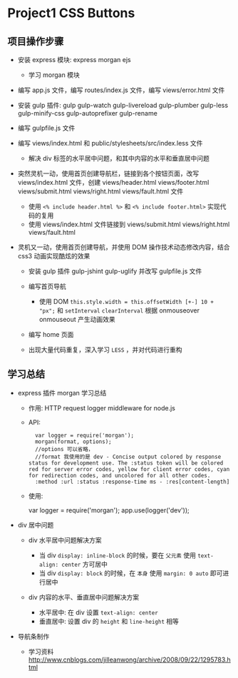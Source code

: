 # Project1 CSS Buttons

## 项目操作步骤

- 安装 express 模块: express morgan ejs

    - 学习 morgan 模块

- 编写 app.js 文件，编写 routes/index.js 文件，编写 views/error.html 文件
- 安装 gulp 插件: gulp gulp-watch gulp-livereload gulp-plumber gulp-less gulp-minify-css gulp-autoprefixer gulp-rename
- 编写 gulpfile.js 文件
- 编写 views/index.html 和 public/stylesheets/src/index.less 文件
    
    - 解决 div 标签的水平居中问题，和其中内容的水平和垂直居中问题

- 突然灵机一动，使用首页创建导航栏，链接到各个按钮页面，改写 views/index.html 文件，创建 views/header.html views/footer.html views/submit.html views/right.html views/fault.html 文件

    - 使用 `<% include header.html %>` 和 `<% include footer.html>` 实现代码的复用
    - 使用 views/index.html 文件链接到 views/submit.html views/right.html views/fault.html

- 灵机又一动，使用首页创建导航，并使用 DOM 操作技术动态修改内容，结合 css3 动画实现酷炫的效果
    
    - 安装 gulp 插件 gulp-jshint gulp-uglify 并改写 gulpfile.js 文件
    - 编写首页导航

        - 使用 DOM `this.style.width = this.offsetWidth [+-] 10 + "px";` 和 `setInterval` `clearInterval` 根据 onmouseover onmouseout 产生动画效果
        
    - 编写 home 页面
    - 出现大量代码重复，深入学习 `LESS` ，并对代码进行重构
    
    


## 学习总结

- express 插件 morgan 学习总结

    - 作用: HTTP request logger middleware for node.js
    - API:
    
            var logger = require('morgan');
            morgan(format, options);  
            //options 可以省略，
            //format 我使用的是 dev - Concise output colored by response status for development use. The :status token will be colored red for server error codes, yellow for client error codes, cyan for redirection codes, and uncolored for all other codes.      
            :method :url :status :response-time ms - :res[content-length]
    
    - 使用:
    
        var logger = require('morgan');
        app.use(logger('dev'));
        
- div 居中问题

    - div 水平居中问题解决方案
    
        - 当 div `display: inline-block` 的时候，要在 `父元素` 使用 `text-align: center` 方可居中
        - 当 div `display: block` 的时候，在 `本身` 使用 `margin: 0 auto` 即可进行居中
        
    - div 内容的水平、垂直居中问题解决方案
    
        - 水平居中: 在 div 设置 `text-align: center`
        - 垂直居中: 设置 div 的 `height` 和 `line-height` 相等
        
- 导航条制作

    - 学习资料 <http://www.cnblogs.com/jilleanwong/archive/2008/09/22/1295783.html>
    
